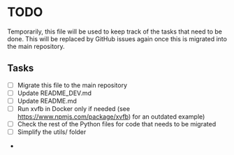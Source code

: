 # TODO

Temporarily, this file will be used to keep track of the tasks that need to be done.
This will be replaced by GitHub issues again once this is migrated into the main repository.

## Tasks

- [ ] Migrate this file to the main repository
- [ ] Update README_DEV.md
- [ ] Update README.md
- [ ] Run xvfb in Docker only if needed (see <https://www.npmjs.com/package/xvfb>) for an outdated example)
- [ ] Check the rest of the Python files for code that needs to be migrated
- [ ] Simplify the utils/ folder
- 